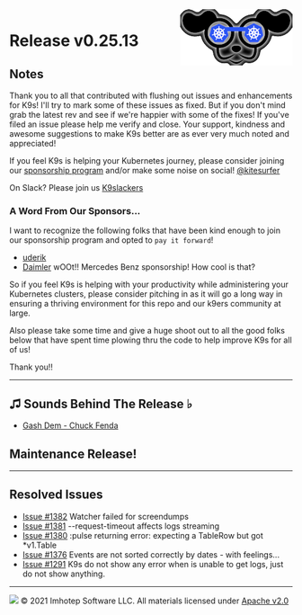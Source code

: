 <img src="https://raw.githubusercontent.com/derailed/k9s/master/assets/k9s_small.png" align="right" width="200" height="auto"/>

# Release v0.25.13

## Notes

Thank you to all that contributed with flushing out issues and enhancements for K9s! I'll try to mark some of these issues as fixed. But if you don't mind grab the latest rev and see if we're happier with some of the fixes! If you've filed an issue please help me verify and close. Your support, kindness and awesome suggestions to make K9s better are as ever very much noted and appreciated!

If you feel K9s is helping your Kubernetes journey, please consider joining our [sponsorship program](https://github.com/sponsors/derailed) and/or make some noise on social! [@kitesurfer](https://twitter.com/kitesurfer)

On Slack? Please join us [K9slackers](https://join.slack.com/t/k9sers/shared_invite/enQtOTA5MDEyNzI5MTU0LWQ1ZGI3MzliYzZhZWEyNzYxYzA3NjE0YTk1YmFmNzViZjIyNzhkZGI0MmJjYzhlNjdlMGJhYzE2ZGU1NjkyNTM)

### A Word From Our Sponsors...

I want to recognize the following folks that have been kind enough to join our sponsorship program and opted to `pay it forward`!

* [uderik](https://github.com/uderik)
* [Daimler](https://github.com/Daimler) wOOt!! Mercedes Benz sponsorship! How cool is that?

So if you feel K9s is helping with your productivity while administering your Kubernetes clusters, please consider pitching in as it will go a long way in ensuring a thriving environment for this repo and our k9ers community at large.

Also please take some time and give a huge shoot out to all the good folks below that have spent time plowing thru the code to help improve K9s for all of us!

Thank you!!

---

## ♫ Sounds Behind The Release ♭

* [Gash Dem - Chuck Fenda](https://www.youtube.com/watch?v=Y4NSYW4wusI)

## Maintenance Release!

---

## Resolved Issues

* [Issue #1382](https://github.com/CirrusByte42/ca9s/issues/1382) Watcher failed for screendumps
* [Issue #1381](https://github.com/CirrusByte42/ca9s/issues/1381) --request-timeout affects logs streaming
* [Issue #1380](https://github.com/CirrusByte42/ca9s/issues/1380) :pulse returning error: expecting a TableRow but got *v1.Table
* [Issue #1376](https://github.com/CirrusByte42/ca9s/issues/1376) Events are not sorted correctly by dates - with feelings...
* [Issue #1291](https://github.com/CirrusByte42/ca9s/issues/1291) K9s do not show any error when is unable to get logs, just do not show anything.

---

<img src="https://raw.githubusercontent.com/derailed/k9s/master/assets/imhotep_logo.png" width="32" height="auto"/> © 2021 Imhotep Software LLC. All materials licensed under [Apache v2.0](http://www.apache.org/licenses/LICENSE-2.0)
